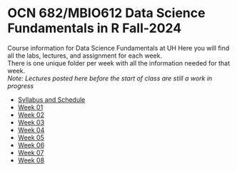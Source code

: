 # OCN 682/MBIO612 Data Science Fundamentals in R Fall-2024
Course information for Data Science Fundamentals at UH
Here you will find all the labs, lectures, and assignment for each week.  
There is one unique folder per week with all the information needed for that week.  
*Note: Lectures posted here before the start of class are still a work in progress*

- [Syllabus and Schedule](https://github.com/OCN-682-UH/Fall_2024/tree/main/Syllabus_and_Schedule)
- [Week 01](https://github.com/OCN-682-UH/Fall_2024/tree/main/Week_01)
- [Week 02](https://github.com/OCN-682-UH/Fall_2024/tree/main/Week_02)
- [Week 03](https://github.com/OCN-682-UH/Fall_2024/tree/main/Week_03)
- [Week 04](https://github.com/OCN-682-UH/Fall_2024/tree/main/Week_04)
- [Week 05](https://github.com/OCN-682-UH/Fall_2024/tree/main/Week_05)
- [Week 06](https://github.com/OCN-682-UH/Fall_2024/tree/main/Week_06)
- [Week 07](https://github.com/OCN-682-UH/Fall_2024/tree/main/Week_07)
- [Week 08](https://github.com/OCN-682-UH/Fall_2024/tree/main/Week_08)



